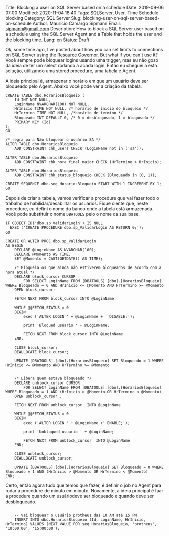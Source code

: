 Title: Blocking a user on SQL Server based on a schedule
Date: 2019-09-06 07:00
Modified: 2020-11-04 18:40
Tags: SQLServer, User, Time Schedule blocking
Category: SQL Server
Slug: blocking-user-on-sql-server-based-on-schedule
Author: Maurício Camargo Sipmann
Email: sipmann@gmail.com
Description: How to block a SQL Server user based on a schedule using the SQL Server Agent and a Table that holds the user and the blocking time.
Lang: en
Status: Draft

Ok, some time ago, I've posted about how you can set limits to connections on SQL Server using the [Resource Governor](https://www.sipmann.com/limiting-connection-resources-sql-server.html#.X6Cz8IhKhPY). But what if you can't use it? Você sempre pode bloquear logins usando uma trigger, mas eu não goso da ideia de ter um select rodando a acada login. Então eu cheguei a esta solução, utilizando uma stored procedure, uma tabela e Agent.

A ideia principal é, armazenar o horário em que um usuário deve ser bloqueado pelo Agent. Abaixo você pode ver a criação da tabela.

```mssql
CREATE TABLE dbo.HorariosBloqueio (
	Id INT NOT NULL,
	LoginName NVARCHAR(100) NOT NULL,
	HrInicio TIME NOT NULL, /* horário de inicio do bloqueio */
	HrTermino TIME NOT NULL, /*horário de termino */
	Bloqueado INT DEFAULT 0, /* 0 = desbloqueado, 1 = bloqueado */
	PRIMARY KEY (Id)
);
GO

/* regra para Não bloquear o usuário SA */
ALTER TABLE dbo.HorariosBloqueio
	ADD CONSTRAINT chk_users CHECK (LoginName not in ('sa'));

ALTER TABLE dbo.HorariosBloqueio
	ADD CONSTRAINT chk_hora_final_maior CHECK (HrTermino > HrInicio);

ALTER TABLE dbo.HorariosBloqueio
	ADD CONSTRAINT chk_status_bloqueio CHECK (Bloqueado in (0, 1));

CREATE SEQUENCE dbo.seq_HorariosBloqueio START WITH 1 INCREMENT BY 1;
GO
```

Depois de criar a tabela, vamos verificar a procedure que vai fazer todo o trabalho de habilidar/desabilitar os usuários. Fique ciente que, neste procedure, eu defini o nome do banco onde a tabela está armazenada. Você pode substituir o nome `DBATOOLS` pelo o nome da sua base.

```mssql
IF OBJECT_ID('dbo.sp_ValidarLogin') IS NULL
  EXEC ('CREATE PROCEDURE dbo.sp_ValidarLogin AS RETURN 0;');
GO

CREATE OR ALTER PROC dbo.sp_ValidarLogin
AS BEGIN
	DECLARE @LoginName AS NVARCHAR(100);
	DECLARE @Momento AS TIME;
	SET @Momento = CAST(GETDATE() AS TIME);
	
    /* Bloqueia os que ainda não estiverem bloqueados de acordo com a hora atual */
	DECLARE block_cursor CURSOR
		FOR SELECT LoginName FROM [DBATOOLS].[dbo].[HorariosBloqueio] WHERE Bloqueado = 0 AND HrInicio <= @Momento AND HrTermino >= @Momento
	OPEN block_cursor;

	FETCH NEXT FROM block_cursor INTO @LoginName

	WHILE @@FETCH_STATUS = 0
	BEGIN
		exec ('ALTER LOGIN ' + @LoginName + ' DISABLE;');

		print 'Bloqued usuario ' + @LoginName;

		FETCH NEXT FROM block_cursor INTO @LoginName
	END;

	CLOSE block_cursor;
	DEALLOCATE block_cursor;

	UPDATE [DBATOOLS].[dbo].[HorariosBloqueio] SET Bloqueado = 1 WHERE HrInicio <= @Momento AND HrTermino >= @Momento

	
	/* Libera quem estava bloqueado */
	DECLARE unblock_cursor CURSOR
		FOR SELECT LoginName FROM [DBATOOLS].[dbo].[HorariosBloqueio] WHERE Bloqueado = 1 AND (HrInicio > @Momento OR HrTermino < @Momento)
	OPEN unblock_cursor ;

	FETCH NEXT FROM unblock_cursor  INTO @LoginName

	WHILE @@FETCH_STATUS = 0
	BEGIN
		exec ('ALTER LOGIN ' + @LoginName +' ENABLE;');

		print 'Unbloqued usuario ' + @LoginName;

		FETCH NEXT FROM unblock_cursor  INTO @LoginName
	END;

	CLOSE unblock_cursor;
	DEALLOCATE unblock_cursor;

	UPDATE [DBATOOLS].[dbo].[HorariosBloqueio] SET Bloqueado = 0 WHERE Bloqueado = 1 AND (HrInicio > @Momento OR HrTermino < @Momento)
END;
```

Certo, então agora tudo que temos que fazer, é definir o job no Agent para rodar a procedure de minuto em minuto. Novamente, a ideia principal é faar a procedure quando um usuáriodeve ser bloqueado e quando deve ser desbloqueado.

```mssql
    
    -- Vai bloquear o usuário protheus das 10 AM até 15 PM
    INSERT INTO dbo.HorariosBloqueio (Id, LoginName, HrInicio, HrTermino) VALUES (NEXT VALUE FOR seq_HorariosBloqueio, 'protheus', '10:00:00', '15:00:00');
    
```